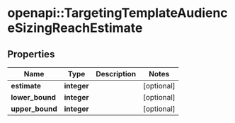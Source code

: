 # openapi::TargetingTemplateAudienceSizingReachEstimate


## Properties
Name | Type | Description | Notes
------------ | ------------- | ------------- | -------------
**estimate** | **integer** |  | [optional] 
**lower_bound** | **integer** |  | [optional] 
**upper_bound** | **integer** |  | [optional] 


